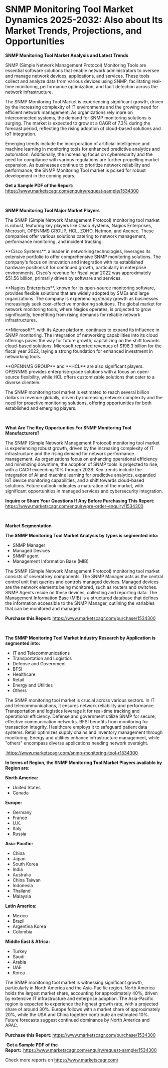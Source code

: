 <p><h1>SNMP Monitoring Tool Market Dynamics 2025-2032: Also about Its Market Trends, Projections, and Opportunities</h1></p><p><strong>SNMP Monitoring Tool Market Analysis and Latest Trends</strong></p>
<p><p>SNMP (Simple Network Management Protocol) Monitoring Tools are essential software solutions that enable network administrators to oversee and manage network devices, applications, and services. These tools collect and analyze data from various devices using SNMP, facilitating real-time monitoring, performance optimization, and fault detection across the network infrastructure.</p><p>The SNMP Monitoring Tool Market is experiencing significant growth, driven by the increasing complexity of IT environments and the growing need for efficient network management. As organizations rely more on interconnected systems, the demand for SNMP monitoring solutions is surging. The market is expected to grow at a CAGR of 7.3% during the forecast period, reflecting the rising adoption of cloud-based solutions and IoT integration.</p><p>Emerging trends include the incorporation of artificial intelligence and machine learning in monitoring tools for enhanced predictive analytics and automation. Additionally, the increasing focus on cybersecurity and the need for compliance with various regulations are further propelling market expansion. As businesses continue to prioritize network reliability and performance, the SNMP Monitoring Tool market is poised for robust development in the coming years.</p></p>
<p><strong>Get a Sample PDF of the Report:&nbsp;</strong> <a href="https://www.marketscagr.com/enquiry/request-sample/1534300?utm_campaign=2339&utm_medium=2&utm_source=Github&utm_content=ia&utm_term=15022025&utm_id=snmp-monitoring-tool">https://www.marketscagr.com/enquiry/request-sample/1534300</a></p>
<p>&nbsp;</p>
<p><strong>SNMP Monitoring Tool Major Market Players</strong></p>
<p><p>The SNMP (Simple Network Management Protocol) monitoring tool market is robust, featuring key players like Cisco Systems, Nagios Enterprises, Microsoft, OPENNMS GROUP, HCL, ZOHO, Netmon, and Axence. These companies offer various solutions catering to network management, performance monitoring, and incident tracking.</p><p>**Cisco Systems**, a leader in networking technologies, leverages its extensive portfolio to offer comprehensive SNMP monitoring solutions. The company's focus on innovation and integration with its established hardware positions it for continued growth, particularly in enterprise environments. Cisco's revenue for fiscal year 2022 was approximately $51.56 billion, primarily driven by software and services.</p><p>**Nagios Enterprises**, known for its open-source monitoring software, provides flexible solutions that are widely adopted by SMEs and large organizations. The company is experiencing steady growth as businesses increasingly seek cost-effective monitoring solutions. The global market for network monitoring tools, where Nagios operates, is projected to grow significantly, benefitting from rising demands for reliable network infrastructures.</p><p>**Microsoft**, with its Azure platform, continues to expand its influence in SNMP monitoring. The integration of networking capabilities into its cloud offerings paves the way for future growth, capitalizing on the shift towards cloud-based solutions. Microsoft reported revenues of $198.3 billion for the fiscal year 2022, laying a strong foundation for enhanced investment in networking tools.</p><p>**OPENNMS GROUP** and **HCL** are also significant players. OPENNMS provides enterprise-grade solutions with a focus on open-source flexibility, while HCL offers customizable solutions that cater to a diverse clientele. </p><p>The SNMP monitoring tool market is estimated to reach several billion dollars in revenue globally, driven by increasing network complexity and the need for proactive monitoring solutions, offering opportunities for both established and emerging players.</p></p>
<p>&nbsp;</p>
<p><strong>What Are The Key Opportunities For SNMP Monitoring Tool Manufacturers?</strong></p>
<p><p>The SNMP (Simple Network Management Protocol) monitoring tool market is experiencing robust growth, driven by the increasing complexity of IT infrastructure and the rising demand for network performance management. As organizations focus on enhancing operational efficiency and minimizing downtime, the adoption of SNMP tools is projected to rise, with a CAGR exceeding 10% through 2028. Key trends include the integration of AI and machine learning for predictive analytics, expanded IoT device monitoring capabilities, and a shift towards cloud-based solutions. Future outlook indicates a maturation of the market, with significant opportunities in managed services and cybersecurity integration.</p></p>
<p><strong>Inquire or Share Your Questions If Any Before Purchasing This Report:</strong> <a href="https://www.marketscagr.com/enquiry/pre-order-enquiry/1534300?utm_campaign=2339&utm_medium=2&utm_source=Github&utm_content=ia&utm_term=15022025&utm_id=snmp-monitoring-tool">https://www.marketscagr.com/enquiry/pre-order-enquiry/1534300</a></p>
<p>&nbsp;</p>
<p><strong>Market Segmentation</strong></p>
<p><strong>The SNMP Monitoring Tool Market Analysis by types is segmented into:</strong></p>
<p><ul><li>SNMP Manager</li><li>Managed Devices</li><li>SNMP agent</li><li>Management Information Base (MIB)</li></ul></p>
<p><p>The SNMP (Simple Network Management Protocol) monitoring tool market consists of several key components. The SNMP Manager acts as the central control unit that queries and controls managed devices. Managed devices are the network elements being monitored, such as routers and switches. SNMP Agents reside on these devices, collecting and reporting data. The Management Information Base (MIB) is a structured database that defines the information accessible to the SNMP Manager, outlining the variables that can be monitored and managed.</p></p>
<p><strong>Purchase this Report:&nbsp;</strong><a href="https://www.marketscagr.com/purchase/1534300?utm_campaign=2339&utm_medium=2&utm_source=Github&utm_content=ia&utm_term=15022025&utm_id=snmp-monitoring-tool">https://www.marketscagr.com/purchase/1534300</a></p>
<p>&nbsp;</p>
<p><strong>The SNMP Monitoring Tool Market Industry Research by Application is segmented into:</strong></p>
<p><ul><li>IT and Telecommunications</li><li>Transportation and Logistics</li><li>Defense and Government</li><li>BFSI</li><li>Healthcare</li><li>Retail</li><li>Energy and Utilities</li><li>Others</li></ul></p>
<p><p>The SNMP monitoring tool market is crucial across various sectors. In IT and telecommunications, it ensures network reliability and performance. Transportation and logistics leverage it for real-time tracking and operational efficiency. Defense and government utilize SNMP for secure, effective communication networks. BFSI benefits from monitoring for transaction integrity. Healthcare employs it to safeguard patient data systems. Retail optimizes supply chains and inventory management through monitoring. Energy and utilities enhance infrastructure management, while "others" encompass diverse applications needing network oversight.</p></p>
<p><a href="https://www.marketscagr.com/snmp-monitoring-tool-r1534300?utm_campaign=2339&utm_medium=2&utm_source=Github&utm_content=ia&utm_term=15022025&utm_id=snmp-monitoring-tool">&nbsp;https://www.marketscagr.com/snmp-monitoring-tool-r1534300</a></p>
<p><strong>In terms of Region, the SNMP Monitoring Tool Market Players available by Region are:</strong></p>
<p>
    <p> <strong> North America: </strong>
        <ul>
            <li>United States</li>
            <li>Canada</li>
        </ul>
        </p> 
    <p> <strong> Europe: </strong>
        <ul>
            <li>Germany</li>
            <li>France</li>
            <li>U.K.</li>
            <li>Italy</li>
            <li>Russia</li>
        </ul>
        </p> 
    <p> <strong> Asia-Pacific: </strong>
        <ul>
            <li>China</li>
            <li>Japan</li>
            <li>South Korea</li>
            <li>India</li>
            <li>Australia</li>
            <li>China Taiwan</li>
            <li>Indonesia</li>
            <li>Thailand</li>
            <li>Malaysia</li>
        </ul>
        </p> 
    <p> <strong> Latin America: </strong>
        <ul>
            <li>Mexico</li>
            <li>Brazil</li>
            <li>Argentina Korea</li>
            <li>Colombia</li>
        </ul>
        </p> 
    <p> <strong> Middle East & Africa: </strong>
        <ul>
            <li>Turkey</li>
            <li>Saudi</li>
            <li>Arabia</li>
            <li>UAE</li>
            <li>Korea</li>
        </ul>
    </p>
    </p>
<p><p>The SNMP monitoring tool market is witnessing significant growth, particularly in North America and the Asia-Pacific region. North America holds the largest market share, accounting for approximately 40%, driven by extensive IT infrastructure and enterprise adoption. The Asia-Pacific region is expected to experience the highest growth rate, with a projected share of around 30%. Europe follows with a market share of approximately 20%, while the USA and China together contribute an estimated 10%. Future forecasts suggest continued dominance by North America and APAC.</p></p>
<p><strong>Purchase this Report: </strong><a href="https://www.marketscagr.com/purchase/1534300?utm_campaign=2339&utm_medium=2&utm_source=Github&utm_content=ia&utm_term=15022025&utm_id=snmp-monitoring-tool">https://www.marketscagr.com/purchase/1534300</a></p>
<p>&nbsp;<strong>Get a Sample PDF of the Report:&nbsp;&nbsp;</strong><a href="https://www.marketscagr.com/enquiry/request-sample/1534300?utm_campaign=2339&utm_medium=2&utm_source=Github&utm_content=ia&utm_term=15022025&utm_id=snmp-monitoring-tool">https://www.marketscagr.com/enquiry/request-sample/1534300</a></p>
<p><strong></strong></p>
<p>Check more reports on <a href="https://www.marketscagr.com/?utm_campaign=2339&utm_medium=2&utm_source=Github&utm_content=ia&utm_term=15022025&utm_id=snmp-monitoring-tool">https://www.marketscagr.com/</a></p>